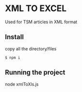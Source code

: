 # XML TO EXCEL

Used for TSM articles in XML format

## Install

copy all the directory/files

    $ npm i

## Running the project

node xmlToXls.js

